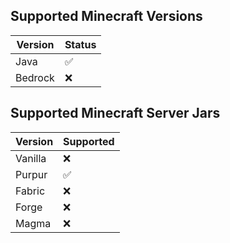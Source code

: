 ## Supported Minecraft Versions

| Version | Status             |
| ------- | ------------------ |
| Java    | :white_check_mark: |
| Bedrock | :x:                |


## Supported Minecraft Server Jars

| Version | Supported          |
| ------- | ------------------ |
| Vanilla | :x:                |
| Purpur  | :white_check_mark: |
| Fabric  | :x:                |
| Forge   | :x:                |
| Magma   | :x:                |
